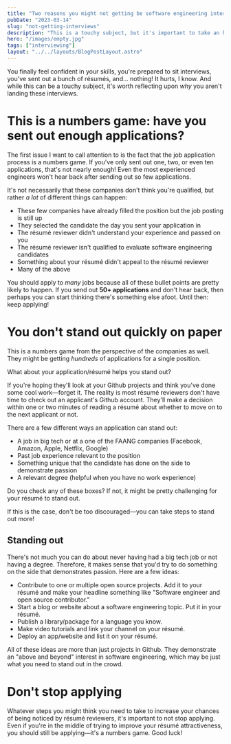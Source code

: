 ```yaml
---
title: "Two reasons you might not getting be software engineering interviews"
pubDate: "2023-03-14"
slug: "not-getting-interviews"
description: "This is a touchy subject, but it's important to take an honest look at what's going on."
hero: "/images/empty.jpg"
tags: ["interviewing"]
layout: "../../layouts/BlogPostLayout.astro"
---
```


You finally feel confident in your skills, you're prepared to sit interviews, you've sent out a bunch of résumés, and... nothing! It hurts, I know. And while this can be a touchy subject, it's worth reflecting upon _why_ you aren't landing these interviews.

# This is a numbers game: have you sent out enough applications?

The first issue I want to call attention to is the fact that the job application process is a numbers game. If you've only sent out one, two, or even ten applications, that's not nearly enough! Even the most experienced engineers won't hear back after sending out so few applications.

It's not necessarily that these companies don't think you're qualified, but rather _a lot_ of different things can happen:

- These few companies have already filled the position but the job posting is still up
- They selected the candidate the day you sent your application in
- The résumé reviewer didn't understand your experience and passed on you
- The résumé reviewer isn't qualified to evaluate software engineering candidates
- Something about your résumé didn't appeal to the résumé reviewer
- Many of the above

You should apply to _many_ jobs because all of these bullet points are pretty likely to happen. If you send out **50+ applications** and don't hear back, then perhaps you can start thinking there's something else afoot. Until then: keep applying!

# You don't stand out quickly on paper

This is a numbers game from the perspective of the companies as well. They might be getting _hundreds_ of applications for a single position.

What about your application/résumé helps you stand out?

If you're hoping they'll look at your Github projects and think you've done some cool work&mdash;forget it. The reality is most résumé reviewers don't have time to check out an applicant's Github account. They'll make a decision within one or two minutes of reading a résumé about whether to move on to the next applicant or not.

There are a few different ways an application can stand out:

- A job in big tech or at a one of the FAANG companies (Facebook, Amazon, Apple, Netflix, Google)
- Past job experience relevant to the position
- Something unique that the candidate has done on the side to demonstrate passion
- A relevant degree (helpful when you have no work experience)

Do you check any of these boxes? If not, it might be pretty challenging for your résumé to stand out.

If this is the case, don't be too discouraged&mdash;you can take steps to stand out more!

## Standing out

There's not much you can do about never having had a big tech job or not having a degree. Therefore, it makes sense that you'd try to do something on the side that demonstrates passion. Here are a few ideas:

- Contribute to one or multiple open source projects. Add it to your résumé and make your headline something like "Software engineer and open source contributor."
- Start a blog or website about a software engineering topic. Put it in your résumé.
- Publish a library/package for a language you know.
- Make video tutorials and link your channel on your résumé.
- Deploy an app/website and list it on your résumé.

All of these ideas are more than just projects in Github. They demonstrate an "above and beyond" interest in software engineering, which may be just what you need to stand out in the crowd.

# Don't stop applying

Whatever steps you might think you need to take to increase your chances of being noticed by résumé reviewers, it's important to not stop applying. Even if you're in the middle of trying to improve your résumé attractiveness, you should still be applying&mdash;it's a numbers game. Good luck!
